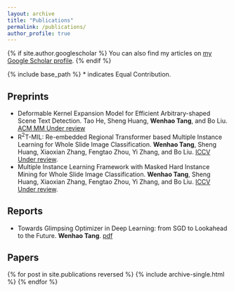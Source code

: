 ```yaml
---
layout: archive
title: "Publications"
permalink: /publications/
author_profile: true
---
```


{% if site.author.googlescholar %}
  You can also find my articles on <a href="{{site.author.googlescholar}}">my Google Scholar profile</a>.
{% endif %}


{% include base_path %}
\* indicates Equal Contribution.
## Preprints
- Deformable Kernel Expansion Model for Efficient Arbitrary-shaped Scene Text Detection. Tao He, Sheng Huang, **Wenhao Tang**, and Bo Liu. [ACM MM Under review](https://arxiv.org/abs/2303.15737)
- R$^2$T-MIL: Re-embedded Regional Transformer based Multiple Instance Learning for Whole Slide Image Classification. **Wenhao Tang**, Sheng Huang, Xiaoxian Zhang, Fengtao Zhou, Yi Zhang, and Bo Liu. [ICCV Under review]().
- Multiple Instance Learning Framework with Masked Hard Instance Mining for Whole Slide Image Classification. **Wenhao Tang**, Sheng Huang, Xiaoxian Zhang, Fengtao Zhou, Yi Zhang, and Bo Liu. [ICCV Under review]().

## Reports
- Towards Glimpsing Optimizer in Deep Learning: from SGD to Lookahead to the Future. **Wenhao Tang**. <a href="{{ base_path }}/files/towards_glimpsing_optimizer_in_deep_learning__from_sgd_to_lookahead_to_the_future.pdf">pdf</a>

## Papers
{% for post in site.publications reversed %}
  {% include archive-single.html %}
{% endfor %}
